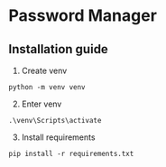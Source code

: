 # Password Manager
## Installation guide
1. Create venv
``` shell
python -m venv venv
```
2. Enter venv
``` shell
.\venv\Scripts\activate
```
3. Install requirements
``` shell
pip install -r requirements.txt
```